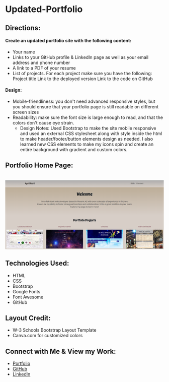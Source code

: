 # Updated-Portfolio

## Directions:
#### Create an updated portfolio site with the following content:
* Your name
* Links to your GitHub profile & LinkedIn page as well as your email address and phone number
* A link to a PDF of your resume
* List of projects. For each project make sure you have the following:
    Project title
    Link to the deployed version
    Link to the code on GitHub

#### Design:
* Mobile-friendliness: you don't need advanced responsive styles, but you should ensure that your portfolio page is still readable on different screen sizes
* Readability: make sure the font size is large enough to read, and that the colors don't cause eye strain.
    * Design Notes: Used Bootstrap to make the site mobile responsive and used an external CSS stylesheet along with style inside the html to make header/footer/button elements design as needed. I also learned new CSS elements to make my icons spin and create an entire background with gradient and custom colors.

## Portfolio Home Page:
​
![portexample](/assets/images/portfolio.PNG)

## Technologies Used:
-   HTML
-   CSS
-   Bootstrap
-   Google Fonts
-   Font Awesome
-   GitHub

## Layout Credit:
* W-3 Schools Bootstrap Layout Template
* Canva.com for customized colors

## Connect with Me & View my Work:
- <a href="https://arohl2015.github.io/Updated-Portfolio/" target="_blank"> Portfolio <a>
- <a href="https://github.com/arohl2015" target="_blank"> GitHub </a>
- <a href="https://www.linkedin.com/in/aprilrohlcfp/" target="_blank"> LinkedIn </a>